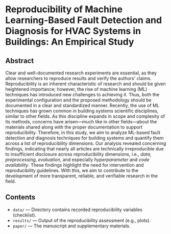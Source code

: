 # Reproducibility of Machine Learning-Based Fault Detection and Diagnosis for HVAC Systems in Buildings: An Empirical Study

## Abstract

Clear and well-documented research experiments are essential, as they allow researchers to reproduce results and verify the authors' claims. Reproducibility is an inherent characteristic of research and should be given heightened importance; however, the rise of machine learning (ML) techniques has introduced new challenges to achieving it. Thus, both the experimental configuration and the proposed methodology should be documented in a clear and standardized manner. Recently, the use of ML techniques has grown common in building systems scientific disciplines, similar to other fields. As this discipline expands in scope and complexity of its methods, concerns have arisen—much like in other fields—about the materials shared along with the proper documentation to support reproducibility. Therefore, in this study, we aim to analyze ML-based fault detection and diagnosis techniques for building systems and quantify them across a list of reproducibility dimensions. Our analysis revealed concerning findings, indicating that nearly all articles are technically irreproducible due to insufficient disclosure across reproducibility dimensions, i.e., *data*, *preprocessing*, *evaluation*, and especially *hyperparameter* and *code availability*. These findings highlight the need for intervention and reproducibility guidelines. With this, we aim to contribute to the development of more transparent, reliable, and verifiable research in the field.

## Contents

- `data/` — Directory contains recorded reproducibility variables (checklist).
- `results/` — Output of the reproducibility assessment (e.g., plots).
- `paper/` — The manuscript and supplementary materials.

